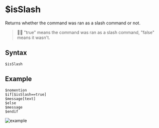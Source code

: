 # $isSlash
Returns whether the command was ran as a slash command or not.

> 🧙‍♂️ "true" means the command was ran as a slash command, "false" means it wasn't.

## Syntax
```
$isSlash
```

## Example
```
$nomention
$if[$isSlash==true]
$message[text]
$else
$message
$endif
```

![example](https://user-images.githubusercontent.com/69215413/123517923-b0c0b580-d671-11eb-8e10-ef56a4a5792e.png)
